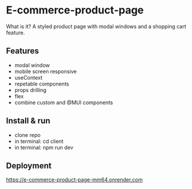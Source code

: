 # E-commerce-product-page

What is it? A styled product page with modal windows and a shopping cart feature.

## Features

- modal window
- mobile screen responsive
- useContext
- repetable components
- props drilling
- flex
- combine custom and @MUI components

## Install & run

- clone repo
- in terminal: cd client
- in terminal: npm run dev

## Deployment

<https://e-commerce-product-page-mm64.onrender.com>
